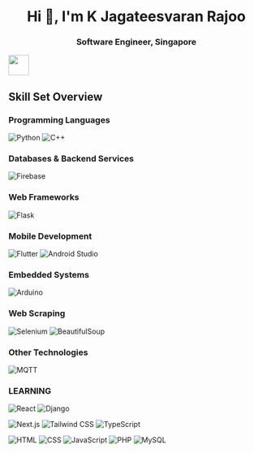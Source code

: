 <h1 align="center">Hi 👋, I'm K Jagateesvaran Rajoo</h1>
<h3 align="center">Software Engineer, Singapore</h3>

<img height="40" src="https://raw.githubusercontent.com/innng/innng/master/assets/kyubey.gif"/>

## Skill Set Overview

### Programming Languages
![Python](https://img.shields.io/badge/Python-3776AB?logo=python&logoColor=white&style=for-the-badge)
![C++](https://img.shields.io/badge/C++-00599C?logo=cplusplus&logoColor=white&style=for-the-badge)

### Databases & Backend Services
![Firebase](https://img.shields.io/badge/Firebase-FFCA28?logo=firebase&logoColor=white&style=for-the-badge)

### Web Frameworks
![Flask](https://img.shields.io/badge/Flask-000000?style=for-the-badge&logo=flask&logoColor=white)

### Mobile Development
![Flutter](https://img.shields.io/badge/Flutter-02569B?logo=flutter&logoColor=white&style=for-the-badge)
![Android Studio](https://img.shields.io/badge/Android_Studio-3DDC84?logo=android-studio&logoColor=white&style=for-the-badge)

### Embedded Systems
![Arduino](https://img.shields.io/badge/Arduino-00979D?logo=arduino&logoColor=white&style=for-the-badge)

### Web Scraping
![Selenium](https://img.shields.io/badge/Selenium-43B02A?logo=selenium&logoColor=white&style=for-the-badge)
![BeautifulSoup](https://img.shields.io/badge/BeautifulSoup-3498DB?style=for-the-badge)

### Other Technologies
![MQTT](https://img.shields.io/badge/MQTT-3C5280?logo=eclipsemosquitto&logoColor=white&style=for-the-badge)


### LEARNING
![React](https://img.shields.io/badge/React-61DAFB?logo=react&logoColor=white&style=for-the-badge)
![Django](https://img.shields.io/badge/Django-092E20?logo=django&logoColor=white&style=for-the-badge)

![Next.js](https://img.shields.io/badge/Next.js-000000?logo=next.js&logoColor=white&style=for-the-badge)
![Tailwind CSS](https://img.shields.io/badge/Tailwind_CSS-38B2AC?logo=tailwind-css&logoColor=white&style=for-the-badge)
![TypeScript](https://img.shields.io/badge/TypeScript-3178C6?logo=typescript&logoColor=white&style=for-the-badge)

![HTML](https://img.shields.io/badge/HTML5-E34F26?logo=html5&logoColor=white&style=for-the-badge)
![CSS](https://img.shields.io/badge/CSS3-1572B6?logo=css3&logoColor=white&style=for-the-badge)
![JavaScript](https://img.shields.io/badge/JavaScript-F7DF1E?logo=javascript&logoColor=black&style=for-the-badge)
![PHP](https://img.shields.io/badge/PHP-777BB4?logo=php&logoColor=white&style=for-the-badge)
![MySQL](https://img.shields.io/badge/MySQL-4479A1?logo=mysql&logoColor=white&style=for-the-badge)

